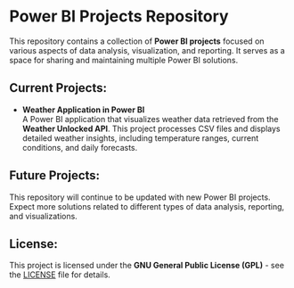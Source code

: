 # Power BI Projects Repository

This repository contains a collection of **Power BI projects** focused on various aspects of data analysis, visualization, and reporting. It serves as a space for sharing and maintaining multiple Power BI solutions.

## Current Projects:
- **Weather Application in Power BI**  
  A Power BI application that visualizes weather data retrieved from the **Weather Unlocked API**. This project processes CSV files and displays detailed weather insights, including temperature ranges, current conditions, and daily forecasts.

## Future Projects:
This repository will continue to be updated with new Power BI projects. Expect more solutions related to different types of data analysis, reporting, and visualizations.

## License:
This project is licensed under the **GNU General Public License (GPL)** - see the [LICENSE](LICENSE) file for details.